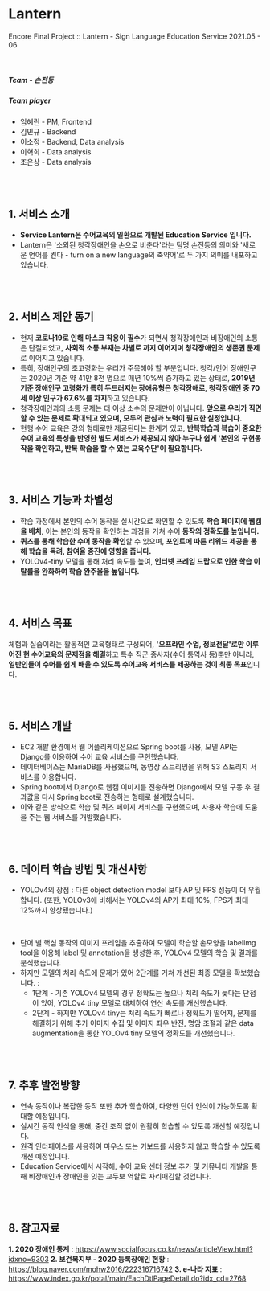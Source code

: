 # Lantern
Encore Final Project :: Lantern - Sign Language Education Service 2021.05 - 06

<br>

##### Team - 손전등
##### Team player
 + 임혜린 - PM, Frontend
 + 김민규 - Backend
 + 이소정 - Backend, Data analysis
 + 이혁희 - Data analysis
 + 조은상 - Data analysis    

<br/>
<br/>

## 1. 서비스 소개

+ **Service Lantern은 수어교육의 일환으로 개발된 Education Service 입니다.**
+ Lantern은 '소외된 청각장애인을 손으로 비춘다'라는 팀명 손전등의 의미와 '새로운 언어를 켠다 - turn on a new language의 축약어'로 두 가지 의미를 내포하고 있습니다.    

<br/>
<br/>

## 2. 서비스 제안 동기

+ 현재 **코로나19로 인해 마스크 착용이 필수**가 되면서 청각장애인과 비장애인의 소통은 단절되었고, **사회적 소통 부재는 차별로 까지 이어지며 청각장애인의 생존권 문제**로 이어지고 있습니다.
+ 특히, 장애인구의 초고령화는 우리가 주목해야 할 부분입니다. 청각/언어 장애인구는 2020년 기준 약 41만 8천 명으로 매년 10%씩 증가하고 있는 상태로, **2019년 기준 장애인구 고령화가 특히 두드러지는 장애유형은 청각장애로, 청각장애인 중 70세 이상 인구가 67.6%를 차지**하고 있습니다.
+ 청각장애인과의 소통 문제는 더 이상 소수의 문제만이 아닙니다. **앞으로 우리가 직면할 수 있는 문제로 확대되고 있으며, 모두의 관심과 노력이 필요한 실정입니다.**
+ 현행 수어 교육은 강의 형태로만 제공된다는 한계가 있고, **반복학습과 복습이 중요한 수어 교육의 특성을 반영한 별도 서비스가 제공되지 않아 누구나 쉽게 '본인의 구현동작을 확인하고, 반복 학습을 할 수 있는 교육수단'이 필요합니다.**   

<br/>
<br/>

## 3. 서비스 기능과 차별성

+ 학습 과정에서 본인의 수어 동작을 실시간으로 확인할 수 있도록 **학습 페이지에 웹캠을 배치**, 이는 본인의 동작을 확인하는 과정을 거쳐 수어 **동작의 정확도를 높입니다.**
+ **퀴즈를 통해 학습한 수어 동작을 확인**할 수 있으며, **포인트에 따른 리워드 제공을 통해 학습을 독려, 참여율 증진에 영향을 줍니다.**
+ YOLOv4-tiny 모델을 통해 처리 속도를 높여, **인터넷 프레임 드랍으로 인한 학습 이탈률을 완화하여 학습 완주율을 높입니다.**    

<br/>
<br/>

## 4. 서비스 목표

체험과 실습이라는 활동적인 교육형태로 구성되어, **'오프라인 수업, 정보전달'로만 이루어진 현 수어교육의 문제점을 해결**하고 특수 직군 종사자(수어 통역사 등)뿐만 아니라, **일반인들이 수어를 쉽게 배울 수 있도록 수어교육 서비스를 제공하는 것이 최종 목표**입니다.    
 
<br/>
<br/>

## 5. 서비스 개발
 
+ EC2 개발 환경에서 웹 어플리케이션으로 Spring boot를 사용, 모델 API는 Django를 이용하여 수어 교육 서비스를 구현했습니다.
+ 데이터베이스는 MariaDB를 사용했으며, 동영상 스트리밍을 위해 S3 스토리지 서비스를 이용합니다. 
+ Spring boot에서 Django로 웹캠 이미지를 전송하면 Django에서 모델 구동 후 결과값을 다시 Spring boot로 전송하는 형태로 설계했습니다.
+ 이와 같은 방식으로 학습 및 퀴즈 페이지 서비스를 구현했으며, 사용자 학습에 도움을 주는 웹 서비스를 개발했습니다.    

<br/>
<br/>

## 6. 데이터 학습 방법 및 개선사항

+ YOLOv4의 장점 : 
   다른 object detection model 보다 AP 및 FPS 성능이 더 우월합니다. (또한, YOLOv3에 비해서는 YOLOv4의 AP가 최대 10%, FPS가 최대 12%까지 향상됐습니다.)
<br/>

+ 단어 별 핵심 동작의 이미지 프레임을 추출하여 모델이 학습할 손모양을 labelImg tool을 이용해 label 및 annotation을 생성한 후, YOLOv4 모델의 학습 및 결과를 분석했습니다.
+ 하지만 모델의 처리 속도에 문제가 있어 2단계를 거쳐 개선된 최종 모델을 확보했습니다. :
  + 1단계 - 기존 YOLOv4 모델의 경우 정확도는 높으나 처리 속도가 늦다는 단점이 있어, YOLOv4 tiny 모델로 대체하여 연산 속도를 개선했습니다.
  + 2단계 - 하지만 YOLOv4 tiny는 처리 속도가 빠르나 정확도가 떨어져, 문제를 해결하기 위해 추가 이미지 수집 및 이미지 좌우 반전, 명암 조절과 같은 data augmentation을 통한 YOLOv4 tiny 모델의 정확도를 개선했습니다.    

<br/>
<br/>

## 7. 추후 발전방향

+ 연속 동작이나 복잡한 동작 또한 추가 학습하여, 다양한 단어 인식이 가능하도록 확대할 예정입니다.
+ 실시간 동작 인식을 통해, 중간 조작 없이 원활히 학습할 수 있도록 개선할 예정입니다.
+ 원격 인터페이스를 사용하여 마우스 또는 키보드를 사용하지 않고 학습할 수 있도록 개선 예정입니다.
+ Education Service에서 시작해, 수어 교육 센터 정보 추가 및 커뮤니티 개발을 통해 비장애인과 장애인을 잇는 교두보 역할로 자리매김할 것입니다.    

<br/>
<br/>

## 8. 참고자료

**1. 2020 장애인 통계** : https://www.socialfocus.co.kr/news/articleView.html?idxno=9303
**2. 보건복지부 - 2020 등록장애인 현황** : https://blog.naver.com/mohw2016/222316716742
**3. e-나라 지표** : https://www.index.go.kr/potal/main/EachDtlPageDetail.do?idx_cd=2768    

